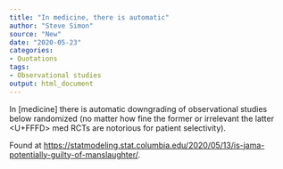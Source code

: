 ```yaml
---
title: "In medicine, there is automatic"
author: "Steve Simon"
source: "New"
date: "2020-05-23"
categories:
- Quotations
tags:
- Observational studies
output: html_document
---
```


In [medicine] there is automatic downgrading of observational studies below randomized (no matter how fine the former or irrelevant the latter <U+FFFD> med RCTs are notorious for patient selectivity). 

<!---More--->

Found at https://statmodeling.stat.columbia.edu/2020/05/13/is-jama-potentially-guilty-of-manslaughter/.
